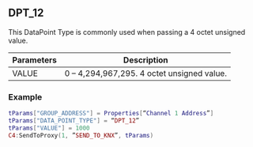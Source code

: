 ## DPT\_12

This DataPoint Type is commonly used when passing a 4 octet unsigned value.

| Parameters  | Description |
| --- | --- |
| VALUE | 0 – 4,294,967,295. 4 octet unsigned value. |


### Example

```lua
tParams["GROUP_ADDRESS"] = Properties[“Channel 1 Address”]
tParams["DATA_POINT_TYPE"] = “DPT_12”
tParams["VALUE"] = 1000
C4:SendToProxy(1, ”SEND_TO_KNX”, tParams)

```

